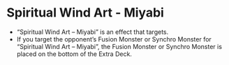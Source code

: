 # Spiritual Wind Art - Miyabi

*   “Spiritual Wind Art – Miyabi” is an effect that targets.
*   If you target the opponent’s Fusion Monster or Synchro Monster for “Spiritual Wind Art – Miyabi”, the Fusion Monster or Synchro Monster is placed on the bottom of the Extra Deck.
